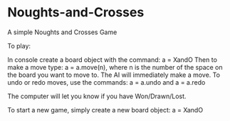 # Noughts-and-Crosses
A simple Noughts and Crosses Game


To play:

In console create a board object with the command: a = XandO
Then to make a move type: a = a.move(n), where n is the number of the space on the board you want to move to.
The AI will immediately make a move.
To undo or redo moves, use the commands: a = a.undo and a = a.redo

The computer will let you know if you have Won/Drawn/Lost.

To start a new game, simply create a new board object: a = XandO
